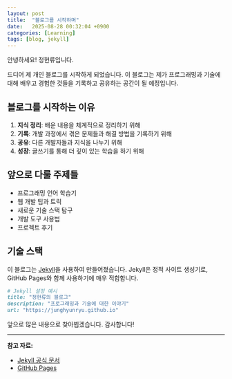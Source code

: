 ```yaml
---
layout: post
title:  "블로그를 시작하며"
date:   2025-08-28 00:32:04 +0900
categories: [Learning]
tags: [blog, jekyll]
---
```


안녕하세요! 정현류입니다.

드디어 제 개인 블로그를 시작하게 되었습니다. 이 블로그는 제가 프로그래밍과 기술에 대해 배우고 경험한 것들을 기록하고 공유하는 공간이 될 예정입니다.

## 블로그를 시작하는 이유

1. **지식 정리**: 배운 내용을 체계적으로 정리하기 위해
2. **기록**: 개발 과정에서 겪은 문제들과 해결 방법을 기록하기 위해
3. **공유**: 다른 개발자들과 지식을 나누기 위해
4. **성장**: 글쓰기를 통해 더 깊이 있는 학습을 하기 위해

## 앞으로 다룰 주제들

- 프로그래밍 언어 학습기
- 웹 개발 팁과 트릭
- 새로운 기술 스택 탐구
- 개발 도구 사용법
- 프로젝트 후기

## 기술 스택

이 블로그는 [Jekyll](https://jekyllrb.com/)을 사용하여 만들어졌습니다. Jekyll은 정적 사이트 생성기로, GitHub Pages와 함께 사용하기에 매우 적합합니다.

```ruby
# Jekyll 설정 예시
title: "정현류의 블로그"
description: "프로그래밍과 기술에 대한 이야기"
url: "https://junghyunryu.github.io"
```

앞으로 많은 내용으로 찾아뵙겠습니다. 감사합니다!

---

**참고 자료:**
- [Jekyll 공식 문서](https://jekyllrb.com/docs/home)
- [GitHub Pages](https://pages.github.com/)
